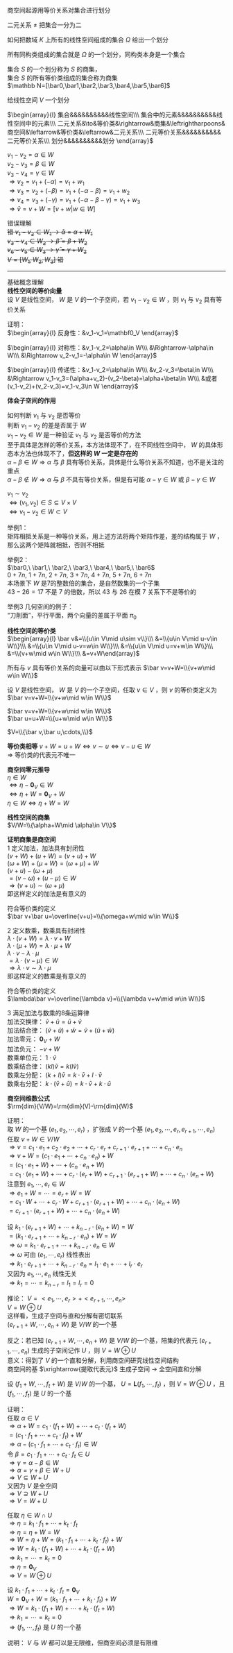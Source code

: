 商空间起源用等价关系对集合进行划分  
  
二元关系 $\neq$ 把集合一分为二  
  
如何把数域 $K$ 上所有的线性空间组成的集合 $\Omega$ 给出一个划分  
  
所有同构类组成的集合就是 $\Omega$ 的一个划分，同构类本身是一个集合  
  
集合 $S$ 的一个划分称为 $S$ 的商集，  
集合 $S$ 的所有等价类组成的集合称为商集  
$\mathbb N=[\bar0,\bar1,\bar2,\bar3,\bar4,\bar5,\bar6]$  
  
给线性空间 $V$ 一个划分  
  
$\begin{array}{l}  
集合&&&&&&&&&&线性空间\\\  
集合中的元素&&&&&&&&&&线性空间中的元素\\\  
二元关系&\to&等价类&\rightarrow&商集&\leftrightharpoons&商空间&\leftarrow&等价类&\leftarrow&二元关系\\\  
二元等价关系&&&&&&&&&&二元等价关系\\\  
划分&&&&&&&&&&划分  
\end{array}$  
  
$v_1-v_2=\alpha\in W$  
$v_2-v_3=\beta\in W$  
$v_3-v_4=\gamma\in W$  
$\Rightarrow v_2=v_1+(-\alpha)=v_1+w_1$  
$\Rightarrow v_3=v_2+(-\beta)=v_1+(-\alpha-\beta)=v_1+w_2$  
$\Rightarrow v_4=v_3+(-\gamma)=v_1+(-\alpha-\beta-\gamma)=v_1+w_3$  
$\Rightarrow\bar v=v+W=[v+w|w\in W]$  
  
错误理解  
~~错 $v_1-v_2\in W_1\to\bar\alpha=\alpha+W_1$  
$v_3-v_4\in W_2\to\bar\beta=\beta+W_2$  
$v_6-v_5\in W_3\to\bar\gamma=\gamma+W_2$  
$V=[W_1,W_2,W_3]$ 错~~  
  
---  
  
基础概念理解  
**线性空间的等价向量**  
设 $V$ 是线性空间， $W$ 是 $V$ 的一个子空间，若 $v_1-v_2\in W$ ，则 $v_1$ 与 $v_2$ 具有等价关系  
  
证明：  
$\begin{array}{l}  
反身性：&v_1-v_1=\mathbf0_V  
\end{array}$  
  
$\begin{array}{l}  
对称性：&v_1-v_2=\alpha\in W\\\  
&\Rightarrow-\alpha\in W\\\  
&\Rightarrow v_2-v_1=-\alpha\in W  
\end{array}$  
  
$\begin{array}{l}  
传递性：&v_1-v_2=\alpha\in W\\\  
&v_2-v_3=\beta\in W\\\  
&\Rightarrow v_1-v_3=(\alpha+v_2)-(v_2-\beta)=\alpha+\beta\in W\\\  
&或者(v_1-v_2)+(v_2-v_3)=v_1-v_3\in W  
\end{array}$  
  
**体会子空间的作用**  
  
如何判断 $v_1$ 与 $v_2$ 是否等价  
判断 $v_1-v_2$ 的差是否属于 $W$  
$v_1-v_2\in W$ 是一种验证 $v_1$ 与 $v_2$ 是否等价的方法  
至于具体是怎样的等价关系，本方法体现不了，在不同线性空间中， $W$ 的具体形态本方法也体现不了，**但这样的 $W$ 一定是存在的**  
$\alpha-\beta\in W\Rightarrow\alpha$ 与 $\beta$ 具有等价关系，具体是什么等价关系不知道，也不是关注的重点  
$\alpha-\beta\not\in W\Rightarrow\alpha$ 与 $\beta$ 不具有等价关系，但是有可能 $\alpha-\gamma\in W$ 或 $\beta-\gamma\in W$  
  
$v_1\sim v_2$  
$\iff(v_1,v_2)\in S\subseteq V\times V$  
$\iff v_1-v_2\in W\subset V$  
  
举例1：  
矩阵相抵关系是一种等价关系，用上述方法将两个矩阵作差，差的结构属于 $W$ ，那么这两个矩阵就相抵，否则不相抵  
  
举例2：  
$\bar0,\ \bar1,\ \bar2,\ \bar3,\ \bar4,\ \bar5,\ \bar6$  
$0+7n,\ 1+7n,\ 2+7n,\ 3+7n,\ 4+7n,\ 5+7n,\ 6+7n$  
本场景下 $W$ 是7的整数倍的集合，是自然数集的一个子集  
$43-26=17$ 不是 $7$ 的倍数，所以 $43$ 与 $26$ 在模 $7$ 关系下不是等价的  
  
举例3 几何空间的例子：  
“刀削面”，平行平面，两个向量的差属于平面 $\pi_0$  
  
**线性空间的等价类**  
$\begin{array}{l}  
\bar v&=\\{u\in V\mid u\sim v\\}\\\  
&=\\{u\in V\mid u-v\in W\\}\\\  
&=\\{u\in V\mid u-v=w\in W\\}\\\  
&=\\{u\in V\mid u=v+w\in W\\}\\\  
&=\\{v+w\mid w\in W\\}\\\  
&=v+W\end{array}$  
  
所有与 $v$ 具有等价关系的向量可以由以下形式表示 $\bar v=v+W=\\{v+w\mid w\in W\\}$  
  
设 $V$ 是线性空间， $W$ 是 $V$ 的一个子空间，任取 $v\in V$ ，则 $v$ 的等价类定义为 $\bar v=v+W=\\{v+w\mid w\in W\\}$  
  
$\bar v=v+W=\\{v+w\mid w\in W\\}$  
$\bar u=u+W=\\{u+w\mid w\in W\\}$  
  
$V=\\{\bar v,\bar u,\cdots,\\}$  
  
**等价类相等** $v+W=u+W\iff v\sim u\iff v-u\in W$  
$\Rightarrow$ 等价类的代表元不唯一  
  
**商空间零元推导**  
$\eta\in W$  
$\iff\eta-\mathbf0_V\in W$  
$\iff\eta+W=\mathbf0_V+W$  
$\eta\in W\iff\eta+W=W$  
  
**线性空间的商集**  
$V/W=\\{\alpha+W\mid \alpha\in V\\}$  
  
**证明商集是商空间**  
1 定义加法，加法具有封闭性  
$(v+W)+(u+W)=(v+u)+W$  
$(\omega+W)+(\mu+W)=(\omega+\mu)+W$  
$(v+u)-(\omega+\mu)$  
$=(v-\omega)+(u-\mu)\in W$  
$\Rightarrow(v+u)\sim(\omega+\mu)$  
即这样定义的加法是有意义的  
  
符合等价类的定义  
$\bar v+\bar u=\overline{v+u}=\\{\omega+w\mid w\in W\\}$  
  
2 定义数乘，数乘具有封闭性  
$\lambda\cdot(v+W)=\lambda\cdot v+W$  
$\lambda\cdot(\mu+W)=\lambda\cdot\mu+W$  
$\lambda\cdot v-\lambda\cdot\mu$  
$=\lambda\cdot(v-\mu)\in W$  
$\Rightarrow\lambda\cdot v\sim\lambda\cdot\mu$  
即这样定义的数乘是有意义的  
  
符合等价类的定义  
$\lambda\bar v=\overline{\lambda v}=\\{\lambda v+w\mid w\in W\\}$  
  
3 满足加法与数乘的8条运算律  
加法交换律： $\bar v+\bar u=\bar u+\bar v$  
加法结合律： $(\bar v+\bar u)+\bar w=\bar v+(\bar u+\bar w)$  
加法零元： $\mathbf0_V+W$  
加法负元： $-v+W$  
数乘单位元： $1\cdot\bar v$  
数乘结合律： $(kl)\bar v=k(l\bar v)$  
数乘左分配： $(k+l)\bar v=k\cdot\bar v+l\cdot\bar v$  
数乘右分配： $k\cdot(\bar v+\bar u)=k\cdot\bar v+k\cdot\bar u$  
  
**商空间维数公式**  
$\rm{dim}(V/W)=\rm{dim}(V)-\rm{dim}(W)$  
  
证明：  
取 $W$ 的一个基 $(e_1,e_2,\cdots,e_r)$ ，扩张成 $V$ 的一个基 $(e_1,e_2,\cdots,e_r,e_{r+1},\cdots,e_n)$  
任取 $v+W\in V/W$  
$\Rightarrow v=c_1\cdot e_1+c_2\cdot e_2+\cdots+c_r\cdot e_r+c_{r+1}\cdot e_{r+1}+\cdots+c_n\cdot e_n$  
$\Rightarrow v+W=(c_1\cdot e_1+\cdots+c_n\cdot e_n)+W$  
$=(c_1\cdot e_1+W)+\cdots+(c_n\cdot e_n+W)$  
$=c_1\cdot(e_1+W)+\cdots+c_r\cdot(e_r+W)+c_{r+1}\cdot(e_{r+1}+W)+\cdots+c_n\cdot(e_n+W)$  
注意到 $e_1,\cdots,e_r\in W$  
$\Rightarrow e_1+W=\cdots=e_r+W=W$  
$=c_1\cdot W+\cdots+c_r\cdot W+c_{r+1}\cdot(e_{r+1}+W)+\cdots+c_n\cdot(e_n+W)$  
$=c_{r+1}\cdot(e_{r+1}+W)+\cdots+c_n\cdot(e_n+W)$  
  
设 $k_1\cdot(e_{r+1}+W)+\cdots+k_{n-r}\cdot(e_n+W)=W$  
$=(k_1\cdot e_{r+1}+\cdots+k_{n-r}\cdot e_n)+W=W$  
$\Rightarrow\omega=k_1\cdot e_{r+1}+\cdots+k_{n-r}\cdot e_n\in W$  
$\Rightarrow\omega$ 可由 $(e_1,\cdots,e_r)$ 线性表出  
$\Rightarrow k_1\cdot e_{r+1}+\cdots+k_{n-r}\cdot e_n=  
l_1\cdot e_1+\cdots+l_r\cdot e_r$  
又因为 $e_1,\cdots,e_n$ 线性无关  
$\Rightarrow k_1=\cdots=k_{n-r}=l_1=l_r=0$  
  
推论： $V=<e_1,\cdots,e_r>+<e_{r+1},\cdots,e_n>$  
$V=W\oplus U$  
这样看，生成子空间与直和分解有密切联系  
$(e_{r+1}+W,\cdots,e_n+W)$ 是 $V/W$ 的一个基  
  
反之：若已知 $(e_{r+1}+W,\cdots,e_n+W)$ 是 $V/W$ 的一个基，陪集的代表元 $(e_{r+1},\cdots,e_n)$ 生成的子空间记作 $U$ ，则 $V=W\oplus U$  
意义：得到了 $V$ 的一个直和分解，利用商空间研究线性空间结构  
商空间的基 $\xrightarrow{提取代表元}$ 生成子空间 $\to$ 全空间直和分解  
  
设 $(f_1+W,\cdots,f_t+W)$ 是 $V/W$ 的一个基， $U=\mathbf{L}(f_1,\cdots,f_t)$ ，则 $V=W\oplus U$ ，且 $(f_1,\cdots,f_t)$ 是 $U$ 的一个基  
  
证明：  
任取 $\alpha\in V$  
$\Rightarrow\alpha+W=c_1\cdot(f_1+W)+\cdots+c_t\cdot(f_t+W)$  
$=(c_1\cdot f_1+\cdots+c_t\cdot f_t)+W$  
$\Rightarrow\alpha-(c_1\cdot f_1+\cdots+c_t\cdot f_t)\in W$  
令 $\beta=c_1\cdot f_1+\cdots+c_t\cdot f_t\in U$  
$\Rightarrow\gamma=\alpha-\beta\in W$  
$\Rightarrow\alpha=\gamma+\beta\in W+U$  
$\Rightarrow V\subseteq W+U$  
又因为 $V$ 是全空间  
$\Rightarrow V\supseteq W+U$  
$\Rightarrow V=W+U$  
  
任取 $\eta\in W\cap U$  
$\Rightarrow\eta=k_1\cdot f_1+\cdots+k_t\cdot f_t$  
$\Rightarrow\eta=\eta+W=W$  
$\Rightarrow W=\eta+W=(k_1\cdot f_1+\cdots+k_t\cdot f_t)+W$  
$\Rightarrow W=k_1\cdot(f_1+W)+\cdots+k_t\cdot(f_t+W)$  
$\Rightarrow k_1=\cdots=k_t=0$  
$\Rightarrow\eta=\mathbf0_V$  
$\Rightarrow V=W\oplus U$  
  
设 $k_1\cdot f_1+\cdots+k_t\cdot f_t=\mathbf0_V$  
$W=\mathbf0_V+W=(k_1\cdot f_1+\cdots+k_t\cdot f_t)+W$  
$\Rightarrow W=k_1\cdot(f_1+W)+\cdots+k_t\cdot(f_t+W)$  
$\Rightarrow k_1=\cdots=k_t=0$  
$\Rightarrow(f_1,\cdots,f_t)$ 是 $U$ 的一个基  
  
说明： $V$ 与 $W$ 都可以是无限维，但商空间必须是有限维  
